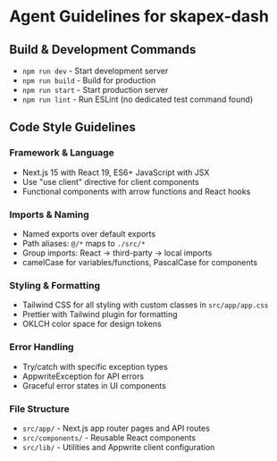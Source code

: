 # Agent Guidelines for skapex-dash

## Build & Development Commands

- `npm run dev` - Start development server
- `npm run build` - Build for production
- `npm run start` - Start production server
- `npm run lint` - Run ESLint (no dedicated test command found)

## Code Style Guidelines

### Framework & Language

- Next.js 15 with React 19, ES6+ JavaScript with JSX
- Use "use client" directive for client components
- Functional components with arrow functions and React hooks

### Imports & Naming

- Named exports over default exports
- Path aliases: `@/*` maps to `./src/*`
- Group imports: React → third-party → local imports
- camelCase for variables/functions, PascalCase for components

### Styling & Formatting

- Tailwind CSS for all styling with custom classes in `src/app/app.css`
- Prettier with Tailwind plugin for formatting
- OKLCH color space for design tokens

### Error Handling

- Try/catch with specific exception types
- AppwriteException for API errors
- Graceful error states in UI components

### File Structure

- `src/app/` - Next.js app router pages and API routes
- `src/components/` - Reusable React components
- `src/lib/` - Utilities and Appwrite client configuration

